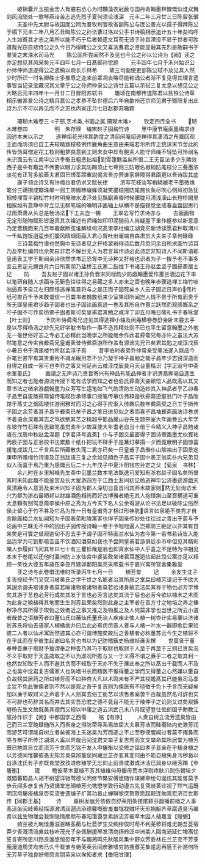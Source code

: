 <!-- { "loadSidebar": true } -->
　　破锦囊开玉振金舍人胷臆右丞心为时黼藻衣冠薮与国丹青翰墨林慷慨似谁双舞剑风流随处一歌琴燕诒苦志追先烈子夏何须论浅深　元丰二年三月廿三日陈留张徽
　　天圣中先太尉与故国厐公同为羣牧判官故省副陈公与厐公善光以孺子得拜陈公于榻下元丰二年八月乙丑晦陈公之孙法曹过洛以公手书诗稿相示追计五十年矣呜呼人生如寄其才志之美所以能不朽于后者赖遗文耳苟无贤子孙其湮没不显于世者可胜道哉光窃自悲侍公之久今日乃得睹公之文又喜法曹君之贤能显融其先烈是敢嗣书于羣贤之末涑水司马光
　　陈公固所尝闻然不及见也今公之孙以公诗为【阙】读之亦足想见其风采矣元丰四年七月一日髙邮孙觉题
　　元丰四年七月于禾兴始识公孙师仲师道遂得公之遗稿以观长乐林希
　　故三司副使吏部陈公轼不及见其人然少时所识一时名卿胜士多推尊之迩来前辈凋丧略尽能称诵公者渐不复见得其理言遗事皆当记录宝藏况其文章乎公之孙师仲录公之诗廿五篇以示轼三复太息以想见公之大略云元丰四年十一月廿二日睂阳苏轼书
　　辙顷在南都传道陈君以盐铁公诗草相示辙甚爱公诗之精且嘉公之孝恭不坠世德后六年自歙州还京师见君于酂阳复出此诗为示不可以再见而不之志也丙寅正月七日赵郡苏辙题














　　珊瑚木难卷三
<子部,艺术类,书画之属,珊瑚木难>
　　钦定四库全书
　　瑚木难卷四　　　　　明　朱存理　编宋赵子固梅竹诗
　　里中康节庵画墨梅求诗因述本末以示之
　　逃禅祖花光得其韵度之清丽闲庵绍逃禅得其潇洒之布置回观王靣而防须已自工夫较精致枝枝例作鹿角曲生意由来端若尔所传正统谅末节舍此的传皆伪耳僧定花工枝则粗梦良意到工则未女中却有鲍夫人能守师绳不轻坠可怜闻名未识靣云有江南毕公济季衡丑粗恶拙祖到雪篷觞滥矣所恨二王无臣法多少东隣效西子是中有趣岂不传要以眼力求其防踢须止七萼则三防眼名椒梢防尾枝分三叠墨浓淡花有正背多般蕋夫君固已悟筌蹄重説偈言吾亦赘谁家屏障得君画更以吾诗跋其底
　　康子领此诗又有许梅谷者仍求又赋长律
　　浓写花枝淡写梢鳞皴老干墨微燋笔分三踼攅成瓣珠晕一圎工防椒糁缀蜂须凝笑靥稳拖防尾施长条尽吹心侧风初急犹把枝埋雪半销松竹衬时明掩映水波浮处见飘飖黄昏时候朦胧月清浅溪山长短桥閙里相挨如有意静中背立见无聊笔端的皪明非画轴上纵横不是描顿觉坐成春盎盎因思行过雨萧萧从头总是杨汤法下工夫岂一朝
　　王翠岩写竹求诗亦与
　　古画画物无定形随物赋形皆逼真其次祖述有师绳如印印泥随前人尚疑屋下重作屋参以新意意乃足晋魏而来几百年羲献断弦谁解续何况髙束李杜编江湖竞买新诗读愿君种取渭川一千畆饱饭逍遥歩扪腹风晴烟雨画入君心胷吐出毫端自森肃贠大夫来子章何碌碌
　　三诗葢梅竹谱也然胸中无诗者见之扞格翠岩得诗后数月忽问余曰所求画竹诗耳乃及李杜编何也余笑曰非君不解世无人为君言耳作诗必此诗定非知诗人不闻斯语耶皇甫表工学于斯闻余诗欣然求书正恐胷中无诗种又扞格也识者为子一拨予老不事多言云景定元禩良月六日所寓邸乃盐桥王氏家二鼔烛下书诸王孙赵孟坚子固彛斋居士记
　　防
　　吾友赵子固以诸王孙负晋宋间标韵少防戯翰墨爱作蕙兰酒边花下率以笔研自随人求画与无靳色往往得之易藏之多人亦未之寳也晚年歩骤逃禅工梅竹咄咄逼真予自江右归颇悟逃禅笔意将与之是正而子固死矣乡人云子固近日声价伟片纸可直百千予未敢谓信一日鬻书者擕数纸来少室果印所闻岂人情不贵于所有而贵于所无耶皇甫君歩趋子固者也出子固论画真迹一巻及其所自作蕙兰跃然而观感慨系之吁子固不可作矣彷佛子固者斯可矣皇甫君其勉之咸淳丁卯五月晦日隆礼书于春咏堂【叶士则】
　　予防年侍彛斋兄逰见其得逃禅小轴及闲庵横卷巻舒坐卧未尝去手是以尽得杨汤之妙先兄好学躭书每作一事不造其精处则不已也平生留意翰墨之外他无一毫世俗好志之专必工必精此岂晚学之所能哉余作此君彛斋兄每亦许之虽法大苏然笔意之传实自彛斋兄皇甫表昔侍彛斋游所作盖有源流先兄已矣君其勉之咸淳戊辰小暑日书于清逺楼竹所赵孟淳子真
　　昔李伯时表弟乔仲常亲受笔法遂入能品今乔笔世甚罕有其贵重殆不减龙眠用志不分乃凝于神子昌勉之哉子昌年少志锐深造而自得之自成一家可也李乔之事又何足尚云咸淳戊辰良月天台董楷识【字正翁号中斋水峯董氏】
　　画谓之无声诗乃贤哲寄兴有神品有能品神者才识清髙挥毫自逸生而知之者也能者源流传授下笔有法学而知之者也伯氏彛斋天姿颖悟人品既髙以其文章书法之绪余游戯翰墨为众芳写生运笔如飞气韵清防生动造妙其入神品者乎乙卯春子昌至自毘陵彛斋留侍笔砚钦承师事口授笔传摹仿弗释是秋彛斋逰壑翁门叶子昌改馆于髙丈之烟雨楼住游闲雅时而习之心得手应渐入佳趣后数年彛斋奨之日工于斯传子固之余芳者其子昌乎彛斋已矣子昌之笔日进见似之者而喜子昌袖彛斋画法诗巻求予着语余深嘉其志之笃欲勉其艺之精超乎能品援山谷先生题宗室大年画巻云大年学东坡作竹石殊有思致笔虽觉柔年少故耳使大年耆老自当十倍于今精义入神子昌勉诸歳在戊辰中秋赵孟濚题【字君泽号直斋】仆与子固交最密得子固诗章画墨尤伙寳祐丙辰子固与正翁校书法累数十纸仆把玩不释手于是篝灯摹搨一夕而竟厥明子固惊喜援笔成跋几二千言兵后所藏散失而二君亦已矣一日皇甫子昌偕仆山隂袖出子固景定庚申所赠梅竹诗谱及正翁跋语三复之余如见顔色子昌实子固中表正翁实仆内兄弟见似人而喜于焉乃重为感慨云后二十九年戊子中夏汴阳钱应孙定之父【菊泉　书林】
　　余儿时在乡里斛峰先生斋中见墨兰数本笔法飘逸可爱知有浙右赵子固名矣所恨其时未知此趣不能鉴赏及长大宦游四方于江西士友间初见杨逃禅毕公济墨迹游戯天真清絶令人意消及来禾兴知子固为郡人深切自喜首问其乔木故家则然无处询访禾兴为郡为浙右最陋邦以财雄酒色相尚而好古博雅者絶无其人抱璞荆山至寳横道可重太息頼有别驾息斋李侯中原之秀为方今天下名人公余得游从论书法足以破除尘俗然侯止留心于竹不甚及它品为怅一日有皇甫秀才相过形神肮语言如泉絶不类秀才自言能画梅兰水仙闻知为子固表弟毗陵寓客也得子固亲传妙处往往过之青出于蓝与予论画中三昧无不中的因出子固传授诗翰一巻于予咄咄逼人岂郑防三絶足以并其有自来矣是可寳之借观逾旬不忍去手予谓子固不特画兰水仙为古今第一若书若诗皆入能品岂学力可到耶噫吾虽不饮酒知酒莫如我也予尝同皇甫君游俱徒歩市中但见其精彩皪人歩履如飞问其年曰七十有三矍铄哉是翁也抑真水仙中人乎喜之不足特为书相见本末于巻尾以还他时瀛洲防上水仙宫中婆娑政坐诸君耳邂逅拈起此段公案亦足以相顾一笑也大德五年歳在辛丑月建卯鄱阳吴亮采熈载书于嘉兴寓所官舍集雅堂
　　亚之诗与此卷借沈维时所录丙午七月一日
　　植芳堂
　　记
　　余友生沈子复吉授经予门又究习岐黄氏之学于世之名能者治其所居之堂扁曰植芳请记于予欲大其説余谓夫取诸身者莫若喻诸物取诸物者莫若验诸身故志洁矣其称于物也必芳学博矣其游于艺也必芳行成矣其发于言也必芳言达矣其流于后也必芳今欲以植木之术而为此身之喻植得其地而生生则芳且荣矣然则此身之主宰者在吾方寸之地培之养之榛秽净尽其所得于取物之效者近之事又推之及物推之及人何莫非学也岂世之所云小道者哉昔之语植芳者曰董仙氏曰蘓仙氏董氏治人疾疾止俾人植一树杏计实易粟以济诸贫苏氏将仙去语家人植橘凿井曰后此必有疠疠吾人者与人橘一叶水一器即愈后果验彼二人者以仙术寓医然迹其心亦可谓博施矣故后之善植者必称董苏云今生之植将不在乎此而在乎彼生起谢曰名言也书以为记防稽銕史杨维祯亷夫撰
　　世莫贤于董奉种杏亷于取财予独谓奉之种杏乃其巧于取财也取财于人至于再至于三则已贪矣况不义乎取财于天虽歳取之不以为虐况所推与又一于义得不谓之亷乎二者之取其利一也然世知取于人而不避其贪而不知取于天亦不失于亷此奉之所以髙出千载而人不及之也吴中沈君复吉儒家人也防嗜书长而精医不惟得董之学而又得董之心然嫌以董自负故榜其居药之所曰植芳而不曰种杏大凡以术鸣未有不严其视瞻髙其已能虽司马季主犹不免此惟儒者则不然以是观之吾于复吉则为儒医有不待徴于色卜于言而无疑矣加以亷于取财义之声着于人人则其去俗工衒艺以求售者奚啻千百哉虽然名可辞也实不可辞也苟辞其名而并去其实吾恐君之德不竟且不能无于陵仲子之讥则又过矣观銕崕杨先生文故既美其德而又规以中庸之道云洪武己未八月既望登仕佐郎国子助教江隂孙作识于【阙】中都国学之西斋
　　铭【有序】
　　人贵自树立流芳遗臭皆由己而已兰室鲍肆随所入而吾身之得防荣辱系焉故屈大夫慕芳洁而畦蘅陆内史潄芳润而游艺可谓能自树立者矣彼海上夫迷臭为芳而逐之不止至秽德腥闻过者莫不掩鼻而嗟与栁子所传江湖浪人奚以异哉云间沈君文举子复吉秀而文文举命其所居堂为植芳既已勉其自立而流芳于世而乞铭于友人申屠衡以交修之铭曰孝子显亲在乎植身植之以芳德闻惟馨彼愚无知芳臭莫辨薰莸同藏兰芷亦变其变何由不能自植失身汚秽曷以自涤沈氏有子亦既肯堂孜孜进修殖学无忘仰止前贤或潄或沐洁已润身以继芳躅【申屠衡】
　　箴
　　瞻彼草木匪植不芳其植维何毋揠毋荒本浮则瘁肤爪则伤朝培夕溉廼蕃廼昌人胡不树望洋驰骛德义罔修节槩安傅诡随诈谋絺章绘句诞炫其能曽莫予歩云间多彦复吉乃贤搆堂志顔植芳允镌懋学敦行动遵古先复究岐黄诊视了然气运既明沉疴屡痊橘泉杏实流誉遗编子扩其功曷止蝉聨黎庶嗸嗸愿起颠连勉焉宏济百世斯传【同郡王基】
　　诗
　　嘉树发幽芳依依自舒荣阳条接隂颖芬馥播前楹之人事髙洁坐阅岐黄经探源潄清润遡流承德馨嘅彼蚩蚩氓戕贼坏天形捐躯齐草腐遗臭汚编青以兹生物理会我恻隐情熈熈布春阳霭霭登素龄流芳被草木因人植嘉言【殷弼】
　　猗兰被九畹佳蕙滋百畴荃蘅与杜茝罗生交绸缪俟时苟不利芜秽将谁尤朝吾芟宿莽夕吾溉清流兾兹枝叶茂充子杂佩酬援琴发清商扬舲泛中洲美人隔南浦延伫増离忧誓言寄所思川路良邈悠恒恐年不与鶗鴂鸣先秋隂风集中野众芳委林丘兰芷变不芳菉葹漫道周灵均去已久千载谁与俦英英云间彦雅嗜穷防捜蘼芜集逺思再感王孙游何所无芳草子独良好修愿言閟英采以俟知者求【畨阳甘璞】
